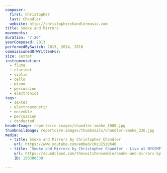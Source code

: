 ```yaml
---
composer:
  first: Christopher
  last: Chandler
  website: http://christopherchandlermusic.com
title: Smoke and Mirrors
movements:
duration: "7:20"
yearComposed: 2013
performedBySwitch: 2013, 2014, 2016
commissionedOrWrittenFor:
size: sextet
instrumentation:
  - flute
  - clarinet
  - violin
  - cello
  - piano
  - percussion
  - electronics
tags:
  - sextet
  - electroacoustic
  - ensemble
  - percussion
  - conducted
headerImage: repertoire-images/chandler-smoke_1000.jpg
thumbnailImage: repertoire-images/thumbnails/chandler-smoke_330.jpg
media:
  - title: Smoke and Mirrors by Christopher Chandler    
    url: https://www.youtube.com/embed/cKzJI5zQh40
  - title: "Smoke and Mirrors by Christopher Chandler - Live at NYCEMF"
    url: https://soundcloud.com/theswitchensemble/smoke-and-mirrors-by-christopher-chandler
    ID: 156386338

---
```

